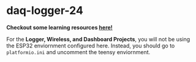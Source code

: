 # daq-logger-24

**Checkout some learning resources [here!](./RESOURCES.md)**

For the **Logger, Wireless, and Dashboard Projects**, you will not be using the ESP32 enviornment configured here. Instead, you should go to ```platformio.ini``` and uncomment the teensy enviornment.
